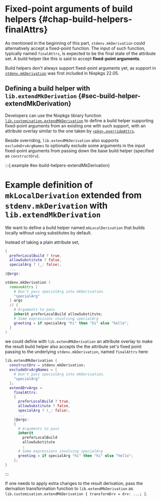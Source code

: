 # Fixed-point arguments of build helpers {#chap-build-helpers-finalAttrs}

As mentioned in the beginning of this part, `stdenv.mkDerivation` could alternatively accept a fixed-point function. The input of such function, typically named `finalAttrs`, is expected to be the final state of the attribute set.
A build helper like this is said to accept **fixed-point arguments**.

Build helpers don't always support fixed-point arguments yet, as support in [`stdenv.mkDerivation`](#mkderivation-recursive-attributes) was first included in Nixpkgs 22.05.

## Defining a build helper with `lib.extendMkDerivation` {#sec-build-helper-extendMkDerivation}

Developers can use the Nixpkgs library function [`lib.customisation.extendMkDerivation`](#function-library-lib.customisation.extendMkDerivation) to define a build helper supporting fixed-point arguments from an existing one with such support, with an attribute overlay similar to the one taken by [`<pkg>.overrideAttrs`](#sec-pkg-overrideAttrs).

Beside overriding, `lib.extendMkDerivation` also supports `excludeDrvArgNames` to optionally exclude some arguments in the input fixed-point arguments from passing down the base build helper (specified as `constructDrv`).

:::{.example #ex-build-helpers-extendMkDerivation}

# Example definition of `mkLocalDerivation` extended from `stdenv.mkDerivation` with `lib.extendMkDerivation`

We want to define a build helper named `mkLocalDerivation` that builds locally without using substitutes by default.

Instead of taking a plain attribute set,

```nix
{
  preferLocalBuild ? true,
  allowSubstitute ? false,
  specialArg ? (_: false),
  ...
}@args:

stdenv.mkDerivation (
  removeAttrs [
    # Don't pass specialArg into mkDerivation.
    "specialArg"
  ] args
  // {
    # Arguments to pass
    inherit preferLocalBuild allowSubstitute;
    # Some expressions involving specialArg
    greeting = if specialArg "hi" then "hi" else "hello";
  }
)
```

we could define with `lib.extendMkDerivation` an attribute overlay to make the result build helper also accepts the the attribute set's fixed point passing to the underlying `stdenv.mkDerivation`, named `finalAttrs` here:

```nix
lib.extendMkDerivation {
  constructDrv = stdenv.mkDerivation;
  excludeDrvArgNames = [
    # Don't pass specialArg into mkDerivation.
    "specialArg"
  ];
  extendDrvArgs =
    finalAttrs:
    {
      preferLocalBuild ? true,
      allowSubstitute ? false,
      specialArg ? (_: false),
      ...
    }@args:
    {
      # Arguments to pass
      inherit
        preferLocalBuild
        allowSubstitute
        ;
      # Some expressions involving specialArg
      greeting = if specialArg "hi" then "hi" else "hello";
    };
}
```
:::

If one needs to apply extra changes to the result derivation, pass the derivation transformation function to `lib.extendMkDerivation` as `lib.customisation.extendMkDerivation { transformDrv = drv: ...; }`.
